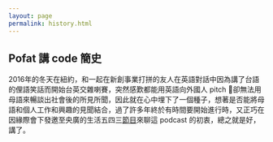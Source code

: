 ```yaml
---
layout: page
permalink: history.html
---
```


## Pofat 講 code 簡史

2016年的冬天在紐約，和一起在新創事業打拼的友人在英語對話中因為講了台語的俚語笑話而開始台英交雜喇賽，突然感歎都能用英語向外國人 pitch 卻無法用母語來暢談出社會後的所見所聞，因此就在心中埋下了一個種子，想著是否能將母語和個人工作和興趣的見聞結合，過了許多年終於有時間要開始進行時，又正巧在因緣際會下發邀至央廣的生活五四三[節目](https://www.rti.org.tw/radio/programMessageView/programId/1623/id/120231)來聊這 podcast 的初衷，總之就是好，講了。